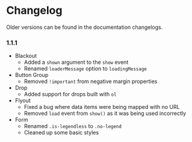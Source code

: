 # Changelog #

Older versions can be found in the documentation changelogs.

### 1.1.1 ###
* Blackout
    * Added a `shown` argument to the `show` event
    * Renamed `loaderMessage` option to `loadingMessage`
* Button Group
    * Removed `!important` from negative margin properties
* Drop
    * Added support for drops built with `ol`
* Flyout
    * Fixed a bug where data items were being mapped with no URL
    * Removed `load` event from `show()` as it was being used incorrectly
* Form
    * Renamed `.is-legendless` to `.no-legend`
    * Cleaned up some basic styles